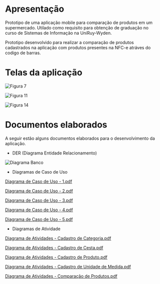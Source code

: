 # Apresentação
 Prototipo de uma aplicação mobile para comparação de produtos em um supermercado. Utilado como requisito para obtenção de graduação no curso de Sistemas de Informação
 na UniRuy-Wyden.

Prototipo desenvolvido para realizar a comparação de produtos cadastrados na aplicação com produtos presentes na NFC-e atráves do codigo de barras.

# Telas da aplicação

![Figura 7](https://user-images.githubusercontent.com/32420433/119561191-40292f00-bd7b-11eb-8532-a04688a9f3e8.png)

![Figura 11](https://user-images.githubusercontent.com/32420433/119561218-491a0080-bd7b-11eb-83a9-5a49d5a44ec2.png)

![Figura 14](https://user-images.githubusercontent.com/32420433/119561258-546d2c00-bd7b-11eb-9e13-69febb42dfa8.png)


# Documentos elaborados

A seguir estão alguns documentos elaborados para o desenvolvimento da aplicação.

- DER (Diagrama Entidade Relacionamento)

![Diagrama Banco](https://user-images.githubusercontent.com/32420433/119561600-c47bb200-bd7b-11eb-8d9b-a01d15ba2652.png)

- Diagramas de Caso de Uso
 
 [Diagrama de Caso de Uso - 1.pdf](https://github.com/vitor5g/Aplicativo-Mobile/files/6542081/Diagrama.de.Caso.de.Uso.-.1.pdf)
 
 [Diagrama de Caso de Uso - 2.pdf](https://github.com/vitor5g/Aplicativo-Mobile/files/6542082/Diagrama.de.Caso.de.Uso.-.2.pdf)
 
 [Diagrama de Caso de Uso - 3.pdf](https://github.com/vitor5g/Aplicativo-Mobile/files/6542083/Diagrama.de.Caso.de.Uso.-.3.pdf)
 
 [Diagrama de Caso de Uso - 4.pdf](https://github.com/vitor5g/Aplicativo-Mobile/files/6542079/Diagrama.de.Caso.de.Uso.-.4.pdf)
 
 [Diagrama de Caso de Uso - 5.pdf](https://github.com/vitor5g/Aplicativo-Mobile/files/6542080/Diagrama.de.Caso.de.Uso.-.5.pdf)
 


- Diagramas de Atividade

 [Diagrama de Atividades - Cadastro de Categoria.pdf](https://github.com/vitor5g/Aplicativo-Mobile/files/6542091/Diagrama.de.Atividades.-.Cadastro.de.Categoria.pdf)
 
 [Diagrama de Atividades - Cadastro de Cesta.pdf](https://github.com/vitor5g/Aplicativo-Mobile/files/6542092/Diagrama.de.Atividades.-.Cadastro.de.Cesta.pdf)
 
 [Diagrama de Atividades - Cadastro de Produto.pdf](https://github.com/vitor5g/Aplicativo-Mobile/files/6542093/Diagrama.de.Atividades.-.Cadastro.de.Produto.pdf)
 
 [Diagrama de Atividades - Cadastro de Unidade de Medida.pdf](https://github.com/vitor5g/Aplicativo-Mobile/files/6542094/Diagrama.de.Atividades.-.Cadastro.de.Unidade.de.Medida.pdf)
 
 [Diagrama de Atividades - Comparação de Produtos.pdf](https://github.com/vitor5g/Aplicativo-Mobile/files/6542095/Diagrama.de.Atividades.-.Comparacao.de.Produtos.pdf)





